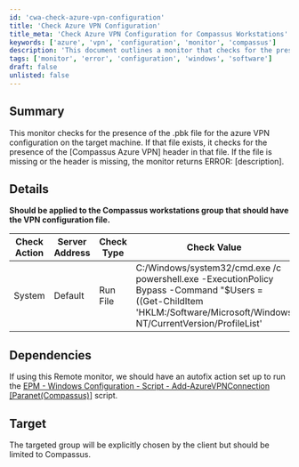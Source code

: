 ```yaml
---
id: 'cwa-check-azure-vpn-configuration'
title: 'Check Azure VPN Configuration'
title_meta: 'Check Azure VPN Configuration for Compassus Workstations'
keywords: ['azure', 'vpn', 'configuration', 'monitor', 'compassus']
description: 'This document outlines a monitor that checks for the presence of the .pbk file for Azure VPN configuration on target machines. It verifies the existence of the Compassus Azure VPN header within the file and returns error messages if the file or header is missing. Ideal for Compassus workstations group.'
tags: ['monitor', 'error', 'configuration', 'windows', 'software']
draft: false
unlisted: false
---
```

## Summary

This monitor checks for the presence of the .pbk file for the azure VPN configuration on the target machine. If that file exists, it checks for the presence of the [Compassus Azure VPN] header in that file. If the file is missing or the header is missing, the monitor returns ERROR: [description].

## Details

**Should be applied to the Compassus workstations group that should have the VPN configuration file.**

| Check Action | Server Address | Check Type | Check Value | Comparator | Interval | Result |
|--------------|----------------|-------------|-------------|------------|----------|--------|
| System       | Default        | Run File    | C:/Windows/system32/cmd.exe /c powershell.exe -ExecutionPolicy Bypass -Command "$Users = ((Get-ChildItem 'HKLM:/Software/Microsoft/Windows NT/CurrentVersion/ProfileList' | Where-Object {$_.GetValue('ProfileImagePath') -notlike 'C:/Windows*'}| ForEach-Object { $_.GetValue('ProfileImagePath') })).replace('C:/Users/','');$users | foreach { ; Try {; $path =  Get-item -Path """C:/Users/$_/AppData/Local/Packages/Microsoft.AzureVpn_8wekyb3d8bbwe/LocalState/rasphone.pbk""" -ErrorAction stop ; if ((Get-Content $path) -Contains '[Compassus Azure VPN]') {; Return; } else {; Return 'ERROR: Missing VPN Configuration'; }; } catch {; Return 'ERROR: Missing file'; }; }" | Does Not Contain | 300 | ERROR: |

## Dependencies

If using this Remote monitor, we should have an autofix action set up to run the [EPM - Windows Configuration - Script - Add-AzureVPNConnection [Paranet(Compassus)]](https://proval.itglue.com/DOC-5078775-11698749) script.

## Target

The targeted group will be explicitly chosen by the client but should be limited to Compassus.



